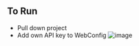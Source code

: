 
## To Run
- Pull down project
- Add own API key to WebConfig
![image](https://github.com/TheMumblyGuy/BrokercoreTechnicalTest/assets/28738661/b30d1fab-5780-45f0-bd2a-00329224a8cd)

